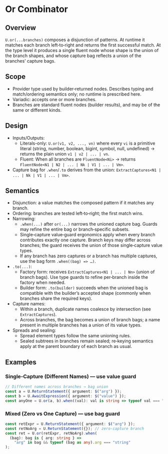 # Or Combinator

## Overview

`U.or(...branches)` composes a disjunction of patterns. At runtime it matches
each branch left‑to‑right and returns the first successful match. At the type
level it produces a single fluent node whose shape is the union of the branch
shapes, and whose capture bag reflects a union of the branches’ capture bags.

## Scope

- Provider type used by builder‑returned nodes. Describes typing and
  match/ordering semantics only; no runtime is prescribed here.
- Variadic: accepts one or more branches.
- Branches are standard fluent nodes (builder results), and may be of the same
  or different kinds.

## Design

- Inputs/Outputs:
  - Literals-only: `U.or(v1, v2, ..., vn)` where every `vi` is a primitive
    literal (string, number, boolean, bigint, symbol, null, undefined) → returns
    the plain union `v1 | v2 | ... | vn`.
  - Fluent: When all branches are `FluentNode<Ni>` → returns
    `FluentNode<N1 | N2 | ... | Nk | V1 | ... | Vm>`.
- Capture bag for `.when`/`.to` derives from the union:
  `ExtractCaptures<N1 | ... | Nk | V1 | ... | Vm>`.

## Semantics

- Disjunction: a value matches the composed pattern if it matches any branch.
- Ordering: branches are tested left‑to‑right; the first match wins.
- Narrowing:
  - `.when(...)` after `or(...)` narrows the unioned capture bag. Guards may
    refine the entire bag or branch‑specific subsets.
  - Single‑capture value‑guard ergonomics apply when every branch contributes
    exactly one capture. Branch keys may differ across branches; the guard
    receives the union of those single‑capture value types.
  - If any branch has zero captures or a branch has multiple captures, use the
    bag form `.when((bag) => …)`.
- `.to(...)`:
  - Factory form: receives `ExtractCaptures<N1 | ... | Nn>` (union of branch
    bags). Use type guards to refine per‑branch inside the factory when needed.
  - Builder form: `.to(builder)` succeeds when the unioned bag is compatible
    with the builder’s accepted shape (commonly when branches share the required
    keys).
- Capture names:
  - Within a branch, duplicate names coalesce by intersection (see
    `ExtractCaptures`).
  - Across branches, the bag becomes a union of branch bags; a name present in
    multiple branches has a union of its value types.
- Spreads and sealing:
  - Spread element types follow the same unioning rules.
  - Sealed subtrees in branches remain sealed; re‑keying semantics apply at the
    parent boundary of each branch as usual.

## Examples

### Single‑Capture (Different Names) — use value guard

```ts
// Different names across branches → bag union
const a = U.ReturnStatement({ argument: $("arg") });
const b = U.AwaitExpression({ argument: $("value") });
const anyOne = U.or(a, b).when((val): val is string => typeof val === "string");
```

### Mixed (Zero vs One Capture) — use bag guard

```ts
const retExpr = U.ReturnStatement({ argument: $("arg") });
const retNoArg = U.ReturnStatement({}); // zero‑capture branch
const ret = U.or(retExpr, retNoArg).when(
  (bag): bag is { arg: string } =>
    "arg" in bag && typeof (bag as any).arg === "string"
);
```
